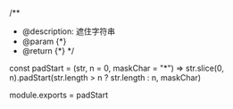 
/**
 * @description: 遮住字符串
 * @param {*}
 * @return {*}
 */

const padStart = (str, n = 0, maskChar = "*") => str.slice(0, n).padStart(str.length > n ? str.length : n, maskChar)

module.exports = padStart
